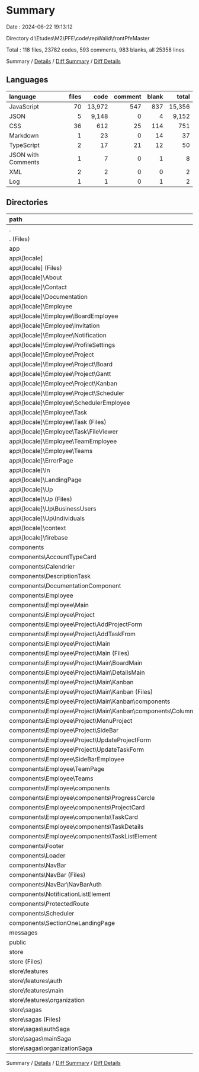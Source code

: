 # Summary

Date : 2024-06-22 19:13:12

Directory d:\\Etudes\\M2\\PFE\\code\\repWalid\\frontPfeMaster

Total : 118 files,  23782 codes, 593 comments, 983 blanks, all 25358 lines

Summary / [Details](details.md) / [Diff Summary](diff.md) / [Diff Details](diff-details.md)

## Languages
| language | files | code | comment | blank | total |
| :--- | ---: | ---: | ---: | ---: | ---: |
| JavaScript | 70 | 13,972 | 547 | 837 | 15,356 |
| JSON | 5 | 9,148 | 0 | 4 | 9,152 |
| CSS | 36 | 612 | 25 | 114 | 751 |
| Markdown | 1 | 23 | 0 | 14 | 37 |
| TypeScript | 2 | 17 | 21 | 12 | 50 |
| JSON with Comments | 1 | 7 | 0 | 1 | 8 |
| XML | 2 | 2 | 0 | 0 | 2 |
| Log | 1 | 1 | 0 | 1 | 2 |

## Directories
| path | files | code | comment | blank | total |
| :--- | ---: | ---: | ---: | ---: | ---: |
| . | 118 | 23,782 | 593 | 983 | 25,358 |
| . (Files) | 11 | 9,244 | 33 | 42 | 9,319 |
| app | 45 | 6,306 | 143 | 389 | 6,838 |
| app\\[locale] | 45 | 6,306 | 143 | 389 | 6,838 |
| app\\[locale] (Files) | 3 | 75 | 10 | 13 | 98 |
| app\\[locale]\\About | 2 | 237 | 2 | 23 | 262 |
| app\\[locale]\\Contact | 2 | 292 | 1 | 33 | 326 |
| app\\[locale]\\Documentation | 1 | 18 | 2 | 4 | 24 |
| app\\[locale]\\Employee | 24 | 3,276 | 42 | 178 | 3,496 |
| app\\[locale]\\Employee\\BoardEmployee | 2 | 42 | 4 | 5 | 51 |
| app\\[locale]\\Employee\\Invitation | 2 | 213 | 8 | 17 | 238 |
| app\\[locale]\\Employee\\Notification | 2 | 198 | 2 | 17 | 217 |
| app\\[locale]\\Employee\\ProfileSettings | 1 | 319 | 3 | 8 | 330 |
| app\\[locale]\\Employee\\Project | 8 | 385 | 9 | 47 | 441 |
| app\\[locale]\\Employee\\Project\\Board | 2 | 119 | 1 | 11 | 131 |
| app\\[locale]\\Employee\\Project\\Gantt | 2 | 43 | 0 | 7 | 50 |
| app\\[locale]\\Employee\\Project\\Kanban | 2 | 101 | 1 | 13 | 115 |
| app\\[locale]\\Employee\\Project\\Scheduler | 2 | 122 | 7 | 16 | 145 |
| app\\[locale]\\Employee\\SchedulerEmployee | 2 | 129 | 0 | 10 | 139 |
| app\\[locale]\\Employee\\Task | 3 | 1,918 | 14 | 61 | 1,993 |
| app\\[locale]\\Employee\\Task (Files) | 2 | 1,894 | 14 | 56 | 1,964 |
| app\\[locale]\\Employee\\Task\\FileViewer | 1 | 24 | 0 | 5 | 29 |
| app\\[locale]\\Employee\\TeamEmployee | 2 | 35 | 0 | 7 | 42 |
| app\\[locale]\\Employee\\Teams | 2 | 37 | 2 | 6 | 45 |
| app\\[locale]\\ErrorPage | 1 | 33 | 0 | 4 | 37 |
| app\\[locale]\\In | 2 | 201 | 26 | 22 | 249 |
| app\\[locale]\\LandingPage | 2 | 35 | 2 | 6 | 43 |
| app\\[locale]\\Up | 6 | 2,007 | 53 | 83 | 2,143 |
| app\\[locale]\\Up (Files) | 2 | 40 | 1 | 12 | 53 |
| app\\[locale]\\Up\\BusinessUsers | 2 | 1,536 | 32 | 43 | 1,611 |
| app\\[locale]\\Up\\Individuals | 2 | 431 | 20 | 28 | 479 |
| app\\[locale]\\context | 1 | 118 | 5 | 18 | 141 |
| app\\[locale]\\firebase | 1 | 14 | 0 | 5 | 19 |
| components | 49 | 8,046 | 356 | 505 | 8,907 |
| components\\AccountTypeCard | 2 | 106 | 1 | 7 | 114 |
| components\\Calendrier | 2 | 64 | 0 | 10 | 74 |
| components\\DescriptionTask | 1 | 211 | 1 | 9 | 221 |
| components\\DocumentationComponent | 1 | 751 | 2 | 10 | 763 |
| components\\Employee | 32 | 5,405 | 233 | 368 | 6,006 |
| components\\Employee\\Main | 2 | 646 | 15 | 34 | 695 |
| components\\Employee\\Project | 17 | 3,207 | 98 | 214 | 3,519 |
| components\\Employee\\Project\\AddProjectForm | 2 | 705 | 17 | 43 | 765 |
| components\\Employee\\Project\\AddTaskFrom | 1 | 350 | 5 | 29 | 384 |
| components\\Employee\\Project\\Main | 9 | 869 | 14 | 70 | 953 |
| components\\Employee\\Project\\Main (Files) | 1 | 11 | 0 | 3 | 14 |
| components\\Employee\\Project\\Main\\BoardMain | 2 | 309 | 8 | 24 | 341 |
| components\\Employee\\Project\\Main\\DetailsMain | 2 | 321 | 3 | 19 | 343 |
| components\\Employee\\Project\\Main\\Kanban | 4 | 228 | 3 | 24 | 255 |
| components\\Employee\\Project\\Main\\Kanban (Files) | 2 | 143 | 2 | 12 | 157 |
| components\\Employee\\Project\\Main\\Kanban\\components | 2 | 85 | 1 | 12 | 98 |
| components\\Employee\\Project\\Main\\Kanban\\components\\Column | 2 | 85 | 1 | 12 | 98 |
| components\\Employee\\Project\\MenuProject | 1 | 80 | 0 | 9 | 89 |
| components\\Employee\\Project\\SideBar | 2 | 99 | 0 | 6 | 105 |
| components\\Employee\\Project\\UpdateProjectForm | 1 | 691 | 56 | 30 | 777 |
| components\\Employee\\Project\\UpdateTaskForm | 1 | 413 | 6 | 27 | 446 |
| components\\Employee\\SideBarEmployee | 2 | 121 | 15 | 10 | 146 |
| components\\Employee\\TeamPage | 2 | 141 | 11 | 15 | 167 |
| components\\Employee\\Teams | 2 | 723 | 77 | 53 | 853 |
| components\\Employee\\components | 7 | 567 | 17 | 42 | 626 |
| components\\Employee\\components\\ProgressCercle | 1 | 27 | 0 | 3 | 30 |
| components\\Employee\\components\\ProjectCard | 2 | 66 | 13 | 9 | 88 |
| components\\Employee\\components\\TaskCard | 1 | 140 | 1 | 9 | 150 |
| components\\Employee\\components\\TaskDetails | 1 | 211 | 1 | 9 | 221 |
| components\\Employee\\components\\TaskListElement | 2 | 123 | 2 | 12 | 137 |
| components\\Footer | 1 | 245 | 0 | 12 | 257 |
| components\\Loader | 2 | 37 | 0 | 5 | 42 |
| components\\NavBar | 3 | 1,011 | 44 | 47 | 1,102 |
| components\\NavBar (Files) | 1 | 219 | 4 | 7 | 230 |
| components\\NavBar\\NavBarAuth | 2 | 792 | 40 | 40 | 872 |
| components\\NotificationListElement | 2 | 118 | 43 | 8 | 169 |
| components\\ProtectedRoute | 1 | 24 | 32 | 20 | 76 |
| components\\Scheduler | 1 | 10 | 0 | 2 | 12 |
| components\\SectionOneLandingPage | 1 | 64 | 0 | 7 | 71 |
| messages | 2 | 10 | 0 | 0 | 10 |
| public | 2 | 2 | 0 | 0 | 2 |
| store | 9 | 174 | 61 | 47 | 282 |
| store (Files) | 2 | 24 | 3 | 9 | 36 |
| store\\features | 3 | 84 | 4 | 15 | 103 |
| store\\features\\auth | 1 | 52 | 3 | 6 | 61 |
| store\\features\\main | 1 | 17 | 0 | 4 | 21 |
| store\\features\\organization | 1 | 15 | 1 | 5 | 21 |
| store\\sagas | 4 | 66 | 54 | 23 | 143 |
| store\\sagas (Files) | 1 | 6 | 1 | 4 | 11 |
| store\\sagas\\authSaga | 1 | 50 | 37 | 11 | 98 |
| store\\sagas\\mainSaga | 1 | 5 | 8 | 4 | 17 |
| store\\sagas\\organizationSaga | 1 | 5 | 8 | 4 | 17 |

Summary / [Details](details.md) / [Diff Summary](diff.md) / [Diff Details](diff-details.md)